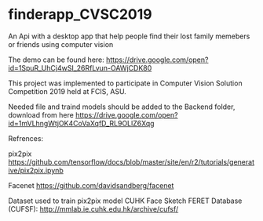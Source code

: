 # finderapp_CVSC2019
An Api with a desktop app that help people find their lost family memebers or friends using computer vision 

The demo can be found here: https://drive.google.com/open?id=1SpuR_UhCj4wSI_26RfLvun-OAWjCDK80

This project was implemented to participate in Computer Vision Solution Competition 2019 held at FCIS, ASU.

Needed file and traind models should be added to the Backend folder, download from here https://drive.google.com/open?id=1mVLhngWtjOK4CoVaXqfD_RL9OLlZ6Xqg

Refrences:

pix2pix https://github.com/tensorflow/docs/blob/master/site/en/r2/tutorials/generative/pix2pix.ipynb

Facenet https://github.com/davidsandberg/facenet

Dataset used to train pix2pix model CUHK Face Sketch FERET Database (CUFSF): http://mmlab.ie.cuhk.edu.hk/archive/cufsf/

